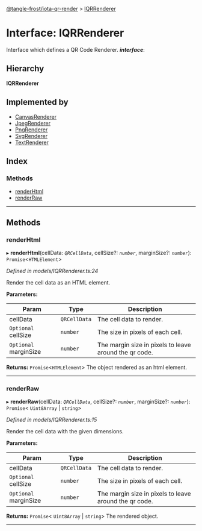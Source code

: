 [@tangle-frost/iota-qr-render](../README.md) > [IQRRenderer](../interfaces/iqrrenderer.md)

# Interface: IQRRenderer

Interface which defines a QR Code Renderer.
*__interface__*: 

## Hierarchy

**IQRRenderer**

## Implemented by

* [CanvasRenderer](../classes/canvasrenderer.md)
* [JpegRenderer](../classes/jpegrenderer.md)
* [PngRenderer](../classes/pngrenderer.md)
* [SvgRenderer](../classes/svgrenderer.md)
* [TextRenderer](../classes/textrenderer.md)

## Index

### Methods

* [renderHtml](iqrrenderer.md#renderhtml)
* [renderRaw](iqrrenderer.md#renderraw)

---

## Methods

<a id="renderhtml"></a>

###  renderHtml

▸ **renderHtml**(cellData: *`QRCellData`*, cellSize?: *`number`*, marginSize?: *`number`*): `Promise`<`HTMLElement`>

*Defined in models/IQRRenderer.ts:24*

Render the cell data as an HTML element.

**Parameters:**

| Param | Type | Description |
| ------ | ------ | ------ |
| cellData | `QRCellData` |  The cell data to render. |
| `Optional` cellSize | `number` |  The size in pixels of each cell. |
| `Optional` marginSize | `number` |  The margin size in pixels to leave around the qr code. |

**Returns:** `Promise`<`HTMLElement`>
The object rendered as an html element.

___
<a id="renderraw"></a>

###  renderRaw

▸ **renderRaw**(cellData: *`QRCellData`*, cellSize?: *`number`*, marginSize?: *`number`*): `Promise`< `Uint8Array` &#124; `string`>

*Defined in models/IQRRenderer.ts:15*

Render the cell data with the given dimensions.

**Parameters:**

| Param | Type | Description |
| ------ | ------ | ------ |
| cellData | `QRCellData` |  The cell data to render. |
| `Optional` cellSize | `number` |  The size in pixels of each cell. |
| `Optional` marginSize | `number` |  The margin size in pixels to leave around the qr code. |

**Returns:** `Promise`< `Uint8Array` &#124; `string`>
The rendered object.

___

